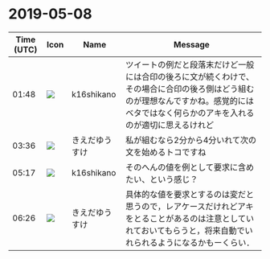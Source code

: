 # 2019-05-08

|Time (UTC)|Icon|Name|Message|
|---|---|---|---|
|01:48|![](https://secure.gravatar.com/avatar/987e07bbc1d202316e706ad671c1a161.jpg?s=72&d=https%3A%2F%2Fa.slack-edge.com%2Fdf10d%2Fimg%2Favatars%2Fava_0021-72.png)|k16shikano|ツイートの例だと段落末だけど一般には合印の後ろに文が続くわけで、その場合に合印の後ろ側はどう組むのが理想なんですかね。感覚的にはベタではなく何らかのアキを入れるのが適切に思えるけれど|
|03:36|![](https://avatars.slack-edge.com/2019-03-11/571585797168_09840ca518e784c46d3a_72.png)|きえだゆうすけ|私が組むなら2分から4分いれて次の文を始めるトコですね|
|05:17|![](https://secure.gravatar.com/avatar/987e07bbc1d202316e706ad671c1a161.jpg?s=72&d=https%3A%2F%2Fa.slack-edge.com%2Fdf10d%2Fimg%2Favatars%2Fava_0021-72.png)|k16shikano|そのへんの値を例として要求に含めたい、という感じ？|
|06:26|![](https://avatars.slack-edge.com/2019-03-11/571585797168_09840ca518e784c46d3a_72.png)|きえだゆうすけ|具体的な値を要求とするのは変だと思うので，レアケースだけれどアキをとることがあるのは注意としていれておいてもらうと，将来自動でいれられるようになるかもーくらい．|
